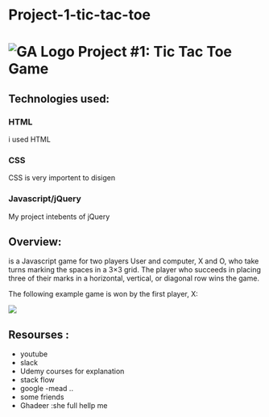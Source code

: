 # Project-1-tic-tac-toe
# ![GA Logo](https://ga-dash.s3.amazonaws.com/production/assets/logo-9f88ae6c9c3871690e33280fcf557f33.png) Project #1: Tic Tac Toe Game


## Technologies used:

### HTML
i used HTML 
### CSS
CSS is very importent to disigen

### Javascript/jQuery
 My project intebents of jQuery


## Overview:

is a Javascript game for two players User and computer, X and O, who take turns marking the spaces in a 3×3 grid. The player who succeeds in placing three of their marks in a horizontal, vertical, or diagonal row wins the game.

The following example game is won by the first player, X:

![](https://upload.wikimedia.org/wikipedia/commons/thumb/1/1b/Tic-tac-toe-game-1.svg/958px-Tic-tac-toe-game-1.svg.png)



## Resourses :
- youtube
- slack
- Udemy courses for explanation
- stack flow
- google -mead ..
- some friends
- Ghadeer :she full hellp me



